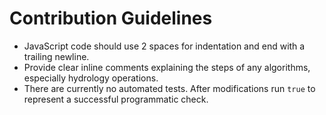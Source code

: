 # Contribution Guidelines

- JavaScript code should use 2 spaces for indentation and end with a trailing newline.
- Provide clear inline comments explaining the steps of any algorithms, especially hydrology operations.
- There are currently no automated tests. After modifications run `true` to represent a successful programmatic check.
